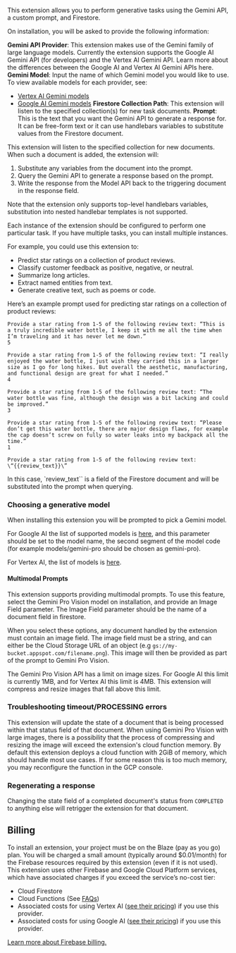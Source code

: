 This extension allows you to perform generative tasks using the Gemini API, a custom prompt, and Firestore.

On installation, you will be asked to provide the following information:

**Gemini API Provider**: This extension makes use of the Gemini family of large language models. Currently the extension supports the Google AI Gemini API (for developers) and the Vertex AI Gemini API. Learn more about the differences between the Google AI and Vertex AI Gemini APIs here.
**Gemini Model**: Input the name of which Gemini model you would like to use. To view available models for each provider, see:

- [Vertex AI Gemini models](https://cloud.google.com/vertex-ai/docs/generative-ai/learn/models)
- [Google AI Gemini models](https://ai.google.dev/models/gemini)
  **Firestore Collection Path**: This extension will listen to the specified collection(s) for new task documents.
  **Prompt**: This is the text that you want the Gemini API to generate a response for. It can be free-form text or it can use handlebars variables to substitute values from the Firestore document.

This extension will listen to the specified collection for new documents. When such a document is added, the extension will:

1. Substitute any variables from the document into the prompt.
2. Query the Gemini API to generate a response based on the prompt.
3. Write the response from the Model API back to the triggering document in the response field.

Note that the extension only supports top-level handlebars variables, substitution into nested handlebar templates is not supported.

Each instance of the extension should be configured to perform one particular task. If you have multiple tasks, you can install multiple instances.

For example, you could use this extension to:

- Predict star ratings on a collection of product reviews.
- Classify customer feedback as positive, negative, or neutral.
- Summarize long articles.
- Extract named entities from text.
- Generate creative text, such as poems or code.

Here’s an example prompt used for predicting star ratings on a collection of product reviews:

```
Provide a star rating from 1-5 of the following review text: “This is a truly incredible water bottle, I keep it with me all the time when I’m traveling and it has never let me down.”
5

Provide a star rating from 1-5 of the following review text: “I really enjoyed the water bottle, I just wish they carried this in a larger size as I go for long hikes. But overall the aesthetic, manufacturing, and functional design are great for what I needed.”
4

Provide a star rating from 1-5 of the following review text: “The water bottle was fine, although the design was a bit lacking and could be improved.”
3

Provide a star rating from 1-5 of the following review text: “Please don’t get this water bottle, there are major design flaws, for example the cap doesn’t screw on fully so water leaks into my backpack all the time.”
1

Provide a star rating from 1-5 of the following review text: \“{{review_text}}\”
```

In this case, `review_text`` is a field of the Firestore document and will be substituted into the prompt when querying.

### Choosing a generative model

When installing this extension you will be prompted to pick a Gemini model.

For Google AI the list of supported models is [here](https://ai.google.dev/models/gemini), and this parameter should be set to the model name, the second segment of the model code (for
example models/gemini-pro should be chosen as gemini-pro).

For Vertex AI, the list of models is [here](https://cloud.google.com/vertex-ai/docs/generative-ai/learn/models).

#### Multimodal Prompts

This extension supports providing multimodal prompts. To use this feature, select the Gemini Pro Vision model on installation, and provide an Image Field parameter. The Image Field parameter should be the name of a document field in firestore.

When you select these options, any document handled by the extension must contain an image field. The image field must be a string, and can either be the Cloud Storage URL of an object (e.g `gs://my-bucket.appspot.com/filename.png`). This image will then be provided as part of the prompt to Gemini Pro Vision.

The Gemini Pro Vision API has a limit on image sizes. For Google AI this limit is currently 1MB, and for Vertex AI this limit is 4MB. This extension will compress and resize images that fall above this limit.

### Troubleshooting timeout/PROCESSING errors

This extension will update the state of a document that is being processed within that status field of that document. When using Gemini Pro Vision with large images, there is a possibility that the process of compressing and resizing the image will exceed the extension's cloud function memory. By default this extension deploys a cloud function with 2GiB of memory, which should handle most use cases. If for some reason this is too much memory, you may reconfigure the function in the GCP console.

### Regenerating a response

Changing the state field of a completed document's status from `COMPLETED` to anything else will retrigger the extension for that document.

## Billing

To install an extension, your project must be on the Blaze (pay as you go) plan. You will be charged a small amount (typically around $0.01/month) for the Firebase resources required by this extension (even if it is not used).
This extension uses other Firebase and Google Cloud Platform services, which have associated charges if you exceed the service’s no-cost tier:

- Cloud Firestore
- Cloud Functions (See [FAQs](https://firebase.google.com/support/faq#extensions-pricing))
- Associated costs for using Vertex AI ([see their pricing](https://cloud.google.com/vertex-ai/pricing#generative_ai_models)) if you use this provider.
- Associated costs for using Google AI ([see their pricing](https://ai.google.dev/pricing)) if you use this provider.

[Learn more about Firebase billing.](https://firebase.google.com/pricing)
